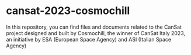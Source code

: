 # cansat-2023-cosmochill
In this repository, you can find files and documents related to the CanSat project designed and built by Cosmochill, the winner of CanSat Italy 2023, an initiative by ESA (European Space Agency) and ASI (Italian Space Agency)
